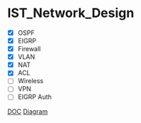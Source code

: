 # IST_Network_Design
* [x] OSPF
* [x] EIGRP
* [x] Firewall
* [x] VLAN
* [x] NAT
* [x] ACL
* [ ] Wireless
* [ ] VPN
* [ ] EIGRP Auth

[DOC](https://docs.google.com/document/d/1aFvDzWjtswYt-RXdPmQluGhjc8TKVgzrfE_hQUY8pCU/edit#heading=h.94f11hdut5bv)
[Diagram](https://app.diagrams.net/#G1Wt7dhRqPOS5XxcwWS8-c4nsoS7dopDLE)
